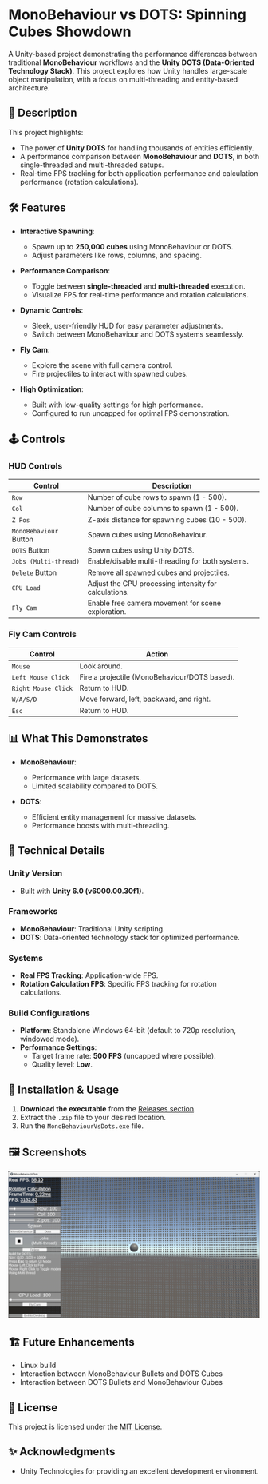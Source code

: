 # MonoBehaviour vs DOTS: Spinning Cubes Showdown

A Unity-based project demonstrating the performance differences between traditional **MonoBehaviour** workflows and the **Unity DOTS (Data-Oriented Technology Stack)**. This project explores how Unity handles large-scale object manipulation, with a focus on multi-threading and entity-based architecture.

## 📖 Description

This project highlights:

- The power of **Unity DOTS** for handling thousands of entities efficiently.
- A performance comparison between **MonoBehaviour** and **DOTS**, in both single-threaded and multi-threaded setups.
- Real-time FPS tracking for both application performance and calculation performance (rotation calculations).

## 🛠 Features

- **Interactive Spawning**:
  - Spawn up to **250,000 cubes** using MonoBehaviour or DOTS.
  - Adjust parameters like rows, columns, and spacing.

- **Performance Comparison**:
  - Toggle between **single-threaded** and **multi-threaded** execution.
  - Visualize FPS for real-time performance and rotation calculations.

- **Dynamic Controls**:
  - Sleek, user-friendly HUD for easy parameter adjustments.
  - Switch between MonoBehaviour and DOTS systems seamlessly.

- **Fly Cam**:
  - Explore the scene with full camera control.
  - Fire projectiles to interact with spawned cubes.

- **High Optimization**:
  - Built with low-quality settings for high performance.
  - Configured to run uncapped for optimal FPS demonstration.

## 🕹 Controls

### HUD Controls

| **Control**           | **Description**                                              |
|------------------------|--------------------------------------------------------------|
| `Row`                 | Number of cube rows to spawn (1 - 500).                      |
| `Col`                 | Number of cube columns to spawn (1 - 500).                   |
| `Z Pos`               | Z-axis distance for spawning cubes (10 - 500).               |
| `MonoBehaviour` Button| Spawn cubes using MonoBehaviour.                             |
| `DOTS` Button         | Spawn cubes using Unity DOTS.                                |
| `Jobs (Multi-thread)` | Enable/disable multi-threading for both systems.             |
| `Delete` Button       | Remove all spawned cubes and projectiles.                    |
| `CPU Load`            | Adjust the CPU processing intensity for calculations.        |
| `Fly Cam`             | Enable free camera movement for scene exploration.           |

### Fly Cam Controls

| **Control**            | **Action**                                                   |
|-------------------------|-------------------------------------------------------------|
| `Mouse`               | Look around.                                                |
| `Left Mouse Click`    | Fire a projectile (MonoBehaviour/DOTS based).                |
| `Right Mouse Click`   | Return to HUD.                                              |
| `W/A/S/D`             | Move forward, left, backward, and right.                    |
| `Esc`                 | Return to HUD.                                              |

## 📊 What This Demonstrates

- **MonoBehaviour**:
  - Performance with large datasets.
  - Limited scalability compared to DOTS.

- **DOTS**:
  - Efficient entity management for massive datasets.
  - Performance boosts with multi-threading.

## 🔧 Technical Details

### Unity Version

- Built with **Unity 6.0 (v6000.00.30f1)**.

### Frameworks

- **MonoBehaviour**: Traditional Unity scripting.
- **DOTS**: Data-oriented technology stack for optimized performance.

### Systems

- **Real FPS Tracking**: Application-wide FPS.
- **Rotation Calculation FPS**: Specific FPS tracking for rotation calculations.

### Build Configurations

- **Platform**: Standalone Windows 64-bit (default to 720p resolution, windowed mode).
- **Performance Settings**:
  - Target frame rate: **500 FPS** (uncapped where possible).
  - Quality level: **Low**.

## 💾 Installation & Usage

1. **Download the executable** from the [Releases section](https://github.com/MegaDyne2/MonoBehaviourVsDots/releases).
2. Extract the `.zip` file to your desired location.
3. Run the `MonoBehaviourVsDots.exe` file.

## 🖼 Screenshots

![Main Screenshot](Main.png "Main Screenshot")

## 🏗 Future Enhancements

- Linux build
- Interaction between MonoBehaviour Bullets and DOTS Cubes
- Interaction between DOTS Bullets and MonoBehaviour Cubes

## 📄 License

This project is licensed under the [MIT License](LICENSE).

## ✨ Acknowledgments

- Unity Technologies for providing an excellent development environment.

